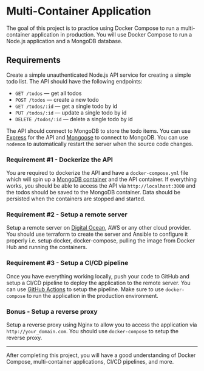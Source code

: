 # Multi-Container Application


The goal of this project is to practice using Docker Compose to run a multi-container application in production. You will use Docker Compose to run a Node.js application and a MongoDB database.

## Requirements

Create a simple unauthenticated Node.js API service for creating a simple todo list. The API should have the following endpoints:

* `GET /todos` — get all todos
* `POST /todos` — create a new todo
* `GET /todos/:id` — get a single todo by id
* `PUT /todos/:id` — update a single todo by id
* `DELETE /todos/:id` — delete a single todo by id

The API should connect to MongoDB to store the todo items. You can use [Express](https://expressjs.com/) for the API and [Mongoose](https://mongoosejs.com/) to connect to MongoDB. You can use `nodemon` to automatically restart the server when the source code changes.

### Requirement #1 - Dockerize the API

You are required to dockerize the API and have a `docker-compose.yml` file which will spin up a [MongoDB container](https://hub.docker.com/_/mongo) and the API container. If everything works, you should be able to access the API via `http://localhost:3000` and the todos should be saved to the MongoDB container. Data should be persisted when the containers are stopped and started.

### Requirement #2 - Setup a remote server

Setup a remote server on [Digital Ocean](https://m.do.co/c/b29aa8845df8), AWS or any other cloud provider. You should use terraform to create the server and Ansible to configure it properly i.e. setup docker, docker-compose, pulling the image from Docker Hub and running the containers.

### Requirement #3 - Setup a CI/CD pipeline

Once you have everything working locally, push your code to GitHub and setup a CI/CD pipeline to deploy the application to the remote server. You can use [GitHub Actions](https://github.com/features/actions) to setup the pipeline. Make sure to use `docker-compose` to run the application in the production environment.

### Bonus - Setup a reverse proxy

Setup a reverse proxy using Nginx to allow you to access the application via `http://your_domain.com`. You should use `docker-compose` to setup the reverse proxy.

---

After completing this project, you will have a good understanding of Docker Compose, multi-container applications, CI/CD pipelines, and more.
